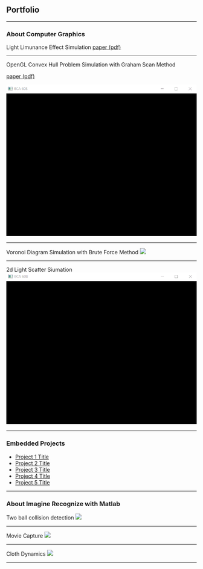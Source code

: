 ## Portfolio

---

### About Computer Graphics

Light Limunance Effect Simulation
[paper (pdf)](https://github.com/caginagirdemir/illumination-2d-plot-paper/blob/master/CMP715%20Paper.pdf)

---

OpenGL Convex Hull Problem Simulation with Graham Scan Method 

[paper (pdf)](https://github.com/caginagirdemir/opengl/report_convexhull.pdf)

<img src="images/convex_hull.gif?raw=true"/>

---

Voronoi Diagram Simulation with Brute Force Method
<img src="images/voronoi_diagram.gif?raw=true"/>

---
2d Light Scatter Siumation
<img src="images/light_scatter.gif?raw=true"/>

---

### Embedded Projects

- [Project 1 Title](http://example.com/)
- [Project 2 Title](http://example.com/)
- [Project 3 Title](http://example.com/)
- [Project 4 Title](http://example.com/)
- [Project 5 Title](http://example.com/)

---

### About Imagine Recognize with Matlab

Two ball collision detection
<img src="images/collision_detection.gif?raw=true"/>

---

Movie Capture
<img src="images/movie_capture.gif?raw=true"/>

---

Cloth Dynamics
<img src="images/cloth_dynamics.gif?raw=true"/>




---
<p style="font-size:11px"></p>

